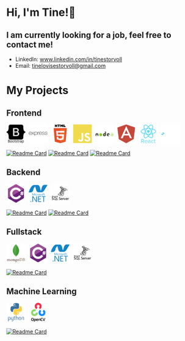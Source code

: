 # Hi, I'm Tine!👋
## I am currently looking for a job, feel free to contact me!
* LinkedIn: www.linkedin.com/in/tinestorvoll
* Email: tinelovisestorvoll@gmail.com

# My Projects
## Frontend

<div>
  <img src="https://github.com/devicons/devicon/blob/master/icons/bootstrap/bootstrap-plain-wordmark.svg" title="Bootstrap" alt="Bootstrap" width="50" height="50"/>&nbsp;
  <img src="https://github.com/devicons/devicon/blob/master/icons/express/express-original-wordmark.svg" title="Express" alt="Express" width="50" height="50"/>&nbsp;
  <img src="https://github.com/devicons/devicon/blob/master/icons/html5/html5-original-wordmark.svg" title="HTML5" alt="HTML5" width="50" height="50"/>&nbsp;
  <img src="https://github.com/devicons/devicon/blob/master/icons/javascript/javascript-plain.svg" title="JS" alt="JS" width="50" height="50"/>&nbsp;
  <img src="https://github.com/devicons/devicon/blob/master/icons/nodejs/nodejs-original-wordmark.svg" title="Node.js" alt="Node.js" width="50" height="50"/>&nbsp;
  <img src="https://github.com/devicons/devicon/blob/master/icons/angularjs/angularjs-plain.svg" title="Angular" alt="Angular" width="50" height="50"/>&nbsp;
  <img src="https://github.com/devicons/devicon/blob/master/icons/react/react-original-wordmark.svg" title="React" alt="React" width="50" height="50"/>&nbsp;
  <img src="https://github.com/devicons/devicon/blob/master/icons/tailwindcss/tailwindcss-original-wordmark.svg" title="Tailwind" alt="Tailwind" width="50" height="50"/>&nbsp;
</div>

[![Readme Card](https://github-readme-stats.vercel.app/api/pin/?username=TLS97&repo=vanilla-javascript-komputer-store&theme=graywhite)](https://github.com/TLS97/vanilla-javascript-komputer-store)
[![Readme Card](https://github-readme-stats.vercel.app/api/pin/?username=TLS97&repo=pokemon-angular-app&theme=graywhite)](https://github.com/TLS97/pokemon-angular-app)
[![Readme Card](https://github-readme-stats.vercel.app/api/pin/?username=TLS97&repo=sign-language-translator-react-app&theme=graywhite)](https://github.com/TLS97/sign-language-translator-react-app)

## Backend

<div>
  <img src="https://github.com/devicons/devicon/blob/master/icons/csharp/csharp-original.svg" title="Csharp" alt="Csharp" width="50" height="50"/>&nbsp;
  <img src="https://github.com/devicons/devicon/blob/master/icons/dot-net/dot-net-plain-wordmark.svg" title="dotnet" alt="dotnet" width="50" height="50"/>&nbsp;
  <img src="https://github.com/devicons/devicon/blob/master/icons/microsoftsqlserver/microsoftsqlserver-plain-wordmark.svg" title="mssql" alt="mssql" width="50" height="50"/>&nbsp;
</div>

[![Readme Card](https://github-readme-stats.vercel.app/api/pin/?username=TLS97&repo=rpg-heroes-dotnet&theme=graywhite)](https://github.com/TLS97/rpg-heroes-dotnet)
[![Readme Card](https://github-readme-stats.vercel.app/api/pin/?username=TLS97&repo=movie-characters-asp.net-core-web-api&theme=graywhite)](https://github.com/TLS97/movie-characters-asp.net-core-web-api)

## Fullstack

<div>
  <img src="https://github.com/devicons/devicon/blob/master/icons/mongodb/mongodb-original-wordmark.svg" title="MongoDB" alt="MongoDB" width="50" height="50"/>&nbsp;
  <img src="https://github.com/devicons/devicon/blob/master/icons/csharp/csharp-original.svg" title="Csharp" alt="Csharp" width="50" height="50"/>&nbsp;
  <img src="https://github.com/devicons/devicon/blob/master/icons/dot-net/dot-net-plain-wordmark.svg" title="dotnet" alt="dotnet" width="50" height="50"/>&nbsp;
  <img src="https://github.com/devicons/devicon/blob/master/icons/microsoftsqlserver/microsoftsqlserver-plain-wordmark.svg" title="mssql" alt="mssql" width="50" height="50"/>&nbsp;
</div>

[![Readme Card](https://github-readme-stats.vercel.app/api/pin/?username=TLS97&repo=train-ticket-application&theme=graywhite)](https://github.com/TLS97/train-ticket-application)

## Machine Learning

<div>
  <img src="https://github.com/devicons/devicon/blob/master/icons/python/python-original-wordmark.svg" title="Python" alt="Python" width="50" height="50"/>&nbsp;
  <img src="https://github.com/devicons/devicon/blob/master/icons/opencv/opencv-original-wordmark.svg" title="OpenCV" alt="OpenCV" width="50" height="50"/>&nbsp;
</div>

[![Readme Card](https://github-readme-stats.vercel.app/api/pin/?username=TLS97&repo=face-mask-detection&theme=graywhite)](https://github.com/TLS97/face-mask-detection)
